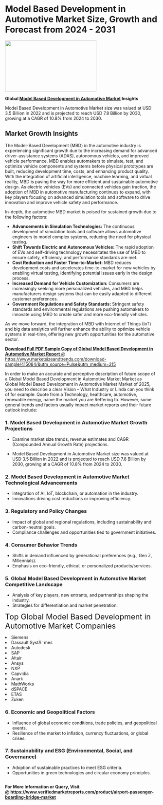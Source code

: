 <H1>Model Based Development in Automotive Market Size, Growth and Forecast from 2024 - 2031</H1><img class="aligncenter size-medium wp-image-584254" src="https://thirdeyenews.in/wp-content/uploads/2024/09/Global-Market-Research-300x168.jpeg" alt="" width="300" height="168" /><p><strong>Global&nbsp;<a href="https://www.marketsizeandtrends.com/download-sample/415084/&amp;utm_source=Pulse&amp;utm_medium=215">Model Based Development in Automotive Market</a> Insights</strong></p><p>Model Based Development in Automotive Market size was valued at USD 3.5 Billion in 2022 and is projected to reach USD 7.8 Billion by 2030, growing at a CAGR of 10.8% from 2024 to 2030.</p><p><h2>Market Growth Insights</h2> <p>The Model-Based Development (MBD) in the automotive industry is experiencing significant growth due to the increasing demand for advanced driver-assistance systems (ADAS), autonomous vehicles, and improved vehicle performance. MBD enables automakers to simulate, test, and optimize vehicle components and systems before physical prototypes are built, reducing development time, costs, and enhancing product quality. With the integration of artificial intelligence, machine learning, and virtual reality, MBD is paving the way for more efficient and sustainable automotive design. As electric vehicles (EVs) and connected vehicles gain traction, the adoption of MBD in automotive manufacturing continues to expand, with key players focusing on advanced simulation tools and software to drive innovation and improve vehicle safety and performance.</p> <p><a href="#"></a></p> <p>In-depth, the automotive MBD market is poised for sustained growth due to the following factors:</p> <ul> <li><strong>Advancements in Simulation Technologies:</strong> The continuous development of simulation tools and software allows automotive engineers to model complex systems, reducing the need for physical testing.</li> <li><strong>Shift Towards Electric and Autonomous Vehicles:</strong> The rapid adoption of EVs and self-driving technology necessitates the use of MBD to ensure safety, efficiency, and performance standards are met.</li> <li><strong>Cost Reduction and Faster Time-to-Market:</strong> MBD reduces development costs and accelerates time-to-market for new vehicles by enabling virtual testing, identifying potential issues early in the design process.</li> <li><strong>Increased Demand for Vehicle Customization:</strong> Consumers are increasingly seeking more personalized vehicles, and MBD helps manufacturers design systems that can be easily adapted to different customer preferences.</li> <li><strong>Government Regulations and Safety Standards:</strong> Stringent safety standards and environmental regulations are pushing automakers to innovate using MBD to create safer and more eco-friendly vehicles.</li> </ul> <p>As we move forward, the integration of MBD with Internet of Things (IoT) and big data analytics will further enhance the ability to optimize vehicle systems in real-time, offering new growth opportunities for the automotive sector.</p> <p><a href="#"></p><p><span class=""><strong>Download Full PDF Sample Copy of Global Model Based Development in Automotive Market Report</strong> @ <a href="https://www.marketsizeandtrends.com/download-sample/415084/&amp;utm_source=Pulse&amp;utm_medium=215" target="_blank">https://www.marketsizeandtrends.com/download-sample/415084/&amp;utm_source=Pulse&amp;utm_medium=215</a></span></p><p>In order to make an accurate and perceptive description of future scope of a Global&nbsp;Model Based Development in Automotive Market Market as Global&nbsp;Model Based Development in Automotive Market Market of 2025, you need to describe a clear Vision &ndash; What Industry or Linda can you think of for example: Quote from a Technology, healthcare, automotive, renewable energy, name the market you are Reffering to. However, some general trends and factors usually impact market reports and their future outlook include:</p><h3>1.&nbsp;<strong>Model Based Development in Automotive Market Growth Projections</strong></h3><ul><li>Examine market size trends, revenue estimates and CAGR (Compounded Annual Growth Rate) projections.</li><li><p>Model Based Development in Automotive Market size was valued at USD 3.5 Billion in 2022 and is projected to reach USD 7.8 Billion by 2030, growing at a CAGR of 10.8% from 2024 to 2030.</p></li></ul><h3>2.&nbsp;<strong>Model Based Development in Automotive Market Technological Advancements</strong></h3><ul><li>Integration of AI, IoT, blockchain, or automation in the industry.</li><li>Innovations driving cost reductions or improving efficiency.</li></ul><h3>3.&nbsp;<strong>Regulatory and Policy Changes</strong></h3><ul><li>Impact of global and regional regulations, including sustainability and carbon-neutral goals.</li><li>Compliance challenges and opportunities tied to government initiatives.</li></ul><h3>4.&nbsp;<strong>Consumer Behavior Trends</strong></h3><ul><li>Shifts in demand influenced by generational preferences (e.g., Gen Z, Millennials).</li><li>Emphasis on eco-friendly, ethical, or personalized products/services.</li></ul><h3>5.&nbsp;<strong>Global Model Based Development in Automotive Market Competitive Landscape</strong></h3><ul><li>Analysis of key players, new entrants, and partnerships shaping the industry.</li><li>Strategies for differentiation and market penetration.</li></ul><p data-pm-slice="1 1 []"><span style="color: inherit; font-family: inherit; font-size: 25px;">Top Global Model Based Development in Automotive Market Companies</span></p><div class="" data-test-id=""><p><li>Siemens</li><li> Dassault SystÃ¨mes</li><li> Autodesk</li><li> SAP</li><li> Altair</li><li> Ansys</li><li> NXP</li><li> Capvidia</li><li> Anark</li><li> MathWorks</li><li> dSPACE</li><li> ETAS</li><li> Zuken</li></p></div><h3>6.&nbsp;<strong>Economic and Geopolitical Factors</strong></h3><ul><li>Influence of global economic conditions, trade policies, and geopolitical events.</li><li>Resilience of the market to inflation, currency fluctuations, or global crises.</li></ul><h3>7.&nbsp;<strong>Sustainability and ESG (Environmental, Social, and Governance)</strong></h3><ul><li>Adoption of sustainable practices to meet ESG criteria.</li><li>Opportunities in green technologies and circular economy principles.</li></ul><h2><strong style="font-size: 14px;">For More Information or Query, Visit @&nbsp;</strong><a style="background-color: #ffffff; font-size: 14px;" href="https://www.marketsizeandtrends.com/report/model-based-development-in-automotive-market/" target="_blank">https://www.verifiedmarketreports.com/product/airport-passenger-boarding-bridge-market</a></h2>
